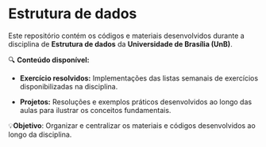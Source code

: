 # Estrutura de dados

 Este repositório contém os códigos e materiais desenvolvidos durante a disciplina de **Estrutura de dados** da **Universidade de Brasília (UnB)**.

 🔍 **Conteúdo disponível:**

 - **Exercício resolvidos:** Implementações das listas semanais de exercícios disponibilizadas na disciplina.

 - **Projetos:** Resoluções e exemplos práticos desenvolvidos ao longo das aulas para ilustrar os conceitos fundamentais.

 💡**Objetivo**: 
 Organizar e centralizar os materiais e códigos desenvolvidos ao longo da disciplina.


